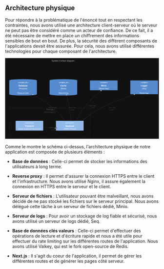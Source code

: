 ## Architecture physique

Pour répondre à la problématique de l'énoncé tout en respectant les contraintes, nous avons utilisé une architecture client-serveur où le serveur ne peut pas être considéré comme un acteur de confiance. De ce fait, il a été nécessaire de mettre en place un chiffrement des informations sensibles de bout en bout. De plus, la sécurité des différent composants de l'applications devait être assurée. Pour cela, nous avons utilisé différentes technologies pour chaque composant de l'architecture.

![Architecture physique](../assets/image.png "Architecture physique")

Comme le montre le schéma ci-dessus, l'architecture physique de notre application est composée de plusieurs éléments :

- **Base de données** : Celle-ci permet de stocker les informations des utilisateurs à long terme.

- **Reverse proxy** : Il permet d'assurer la connexion HTTPS entre le client et l'infrastructure. Nous avons utilisé Nginx, il assure également la connexion en HTTPS entre le serveur et le client.

- **Serveur de fichiers** : L'utilisateur pouvant être malveillant, nous avons décidé de ne pas stocké les fichiers sur le serveur principal. Nous avons délégué cette tâche à un serveur de fichiers dédié, Minio.

- **Serveur de logs** : Pour avoir un stockage de log fiable et sécurisé, nous avons utilisé un serveur de logs dédié, Seq.

- **Base de données clés valeurs** : Celle-ci permet d'effectuer des opérations de lecture et d'écriture rapide et nous a été utile pour effectuer du rate limiting sur les différentes routes de l'application. Nous avons utilisé Valkey, qui est le fork open-source de Redis.

- **Next.js** : Il s'agit du coeur de l'application, il permet de gérer les différentes routes et de générer les pages côté serveur.
